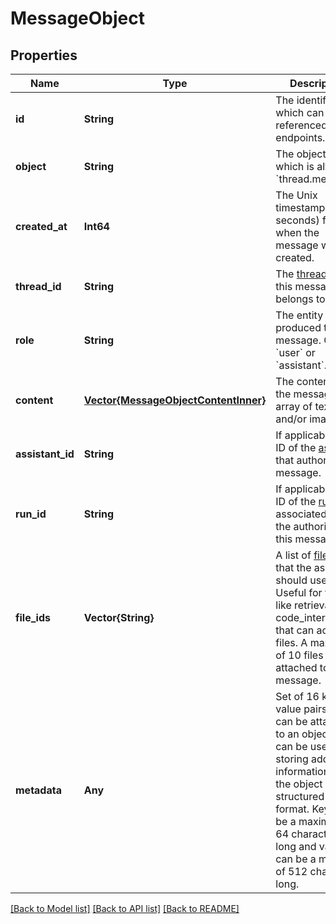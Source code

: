# MessageObject


## Properties
Name | Type | Description | Notes
------------ | ------------- | ------------- | -------------
**id** | **String** | The identifier, which can be referenced in API endpoints. | [default to nothing]
**object** | **String** | The object type, which is always &#x60;thread.message&#x60;. | [default to nothing]
**created_at** | **Int64** | The Unix timestamp (in seconds) for when the message was created. | [default to nothing]
**thread_id** | **String** | The [thread](/docs/api-reference/threads) ID that this message belongs to. | [default to nothing]
**role** | **String** | The entity that produced the message. One of &#x60;user&#x60; or &#x60;assistant&#x60;. | [default to nothing]
**content** | [**Vector{MessageObjectContentInner}**](MessageObjectContentInner.md) | The content of the message in array of text and/or images. | [default to nothing]
**assistant_id** | **String** | If applicable, the ID of the [assistant](/docs/api-reference/assistants) that authored this message. | [default to nothing]
**run_id** | **String** | If applicable, the ID of the [run](/docs/api-reference/runs) associated with the authoring of this message. | [default to nothing]
**file_ids** | **Vector{String}** | A list of [file](/docs/api-reference/files) IDs that the assistant should use. Useful for tools like retrieval and code_interpreter that can access files. A maximum of 10 files can be attached to a message. | [default to nothing]
**metadata** | **Any** | Set of 16 key-value pairs that can be attached to an object. This can be useful for storing additional information about the object in a structured format. Keys can be a maximum of 64 characters long and values can be a maxium of 512 characters long.  | [default to nothing]


[[Back to Model list]](../README.md#models) [[Back to API list]](../README.md#api-endpoints) [[Back to README]](../README.md)


